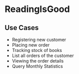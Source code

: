# ReadingIsGood

## Use Cases

* Registering new customer
* Placing new order
* Tracking stock of books
* List all orders of the customer
* Viewing the order details
* Query Monthly Statistics
